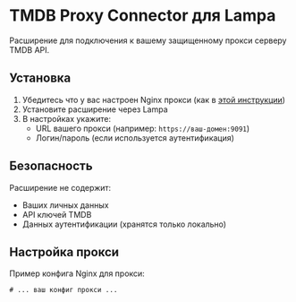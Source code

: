 # TMDB Proxy Connector для Lampa

Расширение для подключения к вашему защищенному прокси серверу TMDB API.

## Установка
1. Убедитесь что у вас настроен Nginx прокси (как в [этой инструкции](#))
2. Установите расширение через Lampa
3. В настройках укажите:
   - URL вашего прокси (например: `https://ваш-домен:9091`)
   - Логин/пароль (если используется аутентификация)

## Безопасность
Расширение не содержит:
- Ваших личных данных
- API ключей TMDB
- Данных аутентификации (хранятся только локально)

## Настройка прокси
Пример конфига Nginx для прокси:
```nginx
# ... ваш конфиг прокси ...
```
